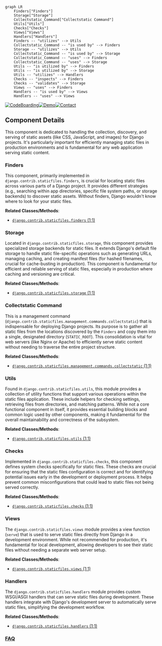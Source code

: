 ```mermaid
graph LR
    Finders["Finders"]
    Storage["Storage"]
    Collectstatic_Command["Collectstatic Command"]
    Utils["Utils"]
    Checks["Checks"]
    Views["Views"]
    Handlers["Handlers"]
    Finders -- "utilizes" --> Utils
    Collectstatic_Command -- "is used by" --> Finders
    Storage -- "utilizes" --> Utils
    Collectstatic_Command -- "is used by" --> Storage
    Collectstatic_Command -- "uses" --> Finders
    Collectstatic_Command -- "uses" --> Storage
    Utils -- "is utilized by" --> Finders
    Utils -- "is utilized by" --> Storage
    Utils -- "utilizes" --> Handlers
    Checks -- "inspects" --> Finders
    Checks -- "validates" --> Storage
    Views -- "uses" --> Finders
    Handlers -- "is used by" --> Views
    Handlers -- "uses" --> Views
```
[![CodeBoarding](https://img.shields.io/badge/Generated%20by-CodeBoarding-9cf?style=flat-square)](https://github.com/CodeBoarding/GeneratedOnBoardings)[![Demo](https://img.shields.io/badge/Try%20our-Demo-blue?style=flat-square)](https://www.codeboarding.org/demo)[![Contact](https://img.shields.io/badge/Contact%20us%20-%20contact@codeboarding.org-lightgrey?style=flat-square)](mailto:contact@codeboarding.org)

## Component Details

This component is dedicated to handling the collection, discovery, and serving of static assets (like CSS, JavaScript, and images) for Django projects. It's particularly important for efficiently managing static files in production environments and is fundamental for any web application serving static content.

### Finders
This component, primarily implemented in `django.contrib.staticfiles.finders`, is crucial for locating static files across various parts of a Django project. It provides different strategies (e.g., searching within app directories, specific file system paths, or storage backends) to discover static assets. Without finders, Django wouldn't know where to look for your static files.


**Related Classes/Methods**:

- <a href="https://github.com/django/django/blob/master/django/contrib/staticfiles/finders.py#L1-L1" target="_blank" rel="noopener noreferrer">`django.contrib.staticfiles.finders` (1:1)</a>


### Storage
Located in `django.contrib.staticfiles.storage`, this component provides specialized storage backends for static files. It extends Django's default file storage to handle static file-specific operations such as generating URLs, managing caching, and creating manifest files (for hashed filenames, crucial for cache-busting in production). This component is fundamental for efficient and reliable serving of static files, especially in production where caching and versioning are critical.


**Related Classes/Methods**:

- <a href="https://github.com/django/django/blob/master/django/contrib/staticfiles/storage.py#L1-L1" target="_blank" rel="noopener noreferrer">`django.contrib.staticfiles.storage` (1:1)</a>


### Collectstatic Command
This is a management command (`django.contrib.staticfiles.management.commands.collectstatic`) that is indispensable for deploying Django projects. Its purpose is to gather all static files from the locations discovered by the `Finders` and copy them into a single, designated directory (`STATIC_ROOT`). This consolidation is vital for web servers (like Nginx or Apache) to efficiently serve static content without needing to traverse the entire project structure.


**Related Classes/Methods**:

- <a href="https://github.com/django/django/blob/master/django/contrib/staticfiles/management/commands/collectstatic.py#L1-L1" target="_blank" rel="noopener noreferrer">`django.contrib.staticfiles.management.commands.collectstatic` (1:1)</a>


### Utils
Found in `django.contrib.staticfiles.utils`, this module provides a collection of utility functions that support various operations within the static files application. These include helpers for checking settings, retrieving files from directories, and matching patterns. While not a core functional component in itself, it provides essential building blocks and common logic used by other components, making it fundamental for the overall maintainability and correctness of the subsystem.


**Related Classes/Methods**:

- <a href="https://github.com/django/django/blob/master/django/contrib/staticfiles/utils.py#L1-L1" target="_blank" rel="noopener noreferrer">`django.contrib.staticfiles.utils` (1:1)</a>


### Checks
Implemented in `django.contrib.staticfiles.checks`, this component defines system checks specifically for static files. These checks are crucial for ensuring that the static files configuration is correct and for identifying potential issues early in the development or deployment process. It helps prevent common misconfigurations that could lead to static files not being served correctly.


**Related Classes/Methods**:

- <a href="https://github.com/django/django/blob/master/django/contrib/staticfiles/checks.py#L1-L1" target="_blank" rel="noopener noreferrer">`django.contrib.staticfiles.checks` (1:1)</a>


### Views
The `django.contrib.staticfiles.views` module provides a view function (`serve`) that is used to serve static files directly from Django in a development environment. While not recommended for production, it's fundamental for local development, allowing developers to see their static files without needing a separate web server setup.


**Related Classes/Methods**:

- <a href="https://github.com/django/django/blob/master/django/contrib/staticfiles/views.py#L1-L1" target="_blank" rel="noopener noreferrer">`django.contrib.staticfiles.views` (1:1)</a>


### Handlers
The `django.contrib.staticfiles.handlers` module provides custom WSGI/ASGI handlers that can serve static files during development. These handlers integrate with Django's development server to automatically serve static files, simplifying the development workflow.


**Related Classes/Methods**:

- <a href="https://github.com/django/django/blob/master/django/contrib/staticfiles/handlers.py#L1-L1" target="_blank" rel="noopener noreferrer">`django.contrib.staticfiles.handlers` (1:1)</a>




### [FAQ](https://github.com/CodeBoarding/GeneratedOnBoardings/tree/main?tab=readme-ov-file#faq)